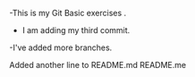
-This is my Git Basic exercises
.
- I am adding my third commit.

-I've added more branches.

Added another line to README.md
README.me
